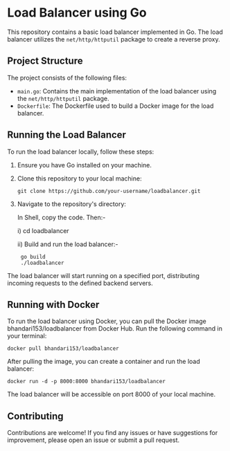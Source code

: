 # Load Balancer using Go

This repository contains a basic load balancer implemented in Go. The load balancer utilizes the `net/http/httputil` package to create a reverse proxy.

## Project Structure

The project consists of the following files:

- `main.go`: Contains the main implementation of the load balancer using the `net/http/httputil` package.
- `Dockerfile`: The Dockerfile used to build a Docker image for the load balancer.

## Running the Load Balancer

To run the load balancer locally, follow these steps:

1. Ensure you have Go installed on your machine.

2. Clone this repository to your local machine:
   
   ```
   git clone https://github.com/your-username/loadbalancer.git
   ```
   
3. Navigate to the repository's directory:
   
    In Shell, copy the code. Then:-
  
    i) cd loadbalancer
  
    ii) Build and run the load balancer:-

        go build
        ./loadbalancer

The load balancer will start running on a specified port, distributing incoming requests to the defined backend servers.

## Running with Docker

To run the load balancer using Docker, you can pull the Docker image bhandari153/loadbalancer from Docker Hub. Run the following command in your terminal:

```
docker pull bhandari153/loadbalancer
```

After pulling the image, you can create a container and run the load balancer:

```
docker run -d -p 8000:8000 bhandari153/loadbalancer
```

The load balancer will be accessible on port 8000 of your local machine.

## Contributing

Contributions are welcome! If you find any issues or have suggestions for improvement, please open an issue or submit a pull request.
